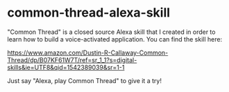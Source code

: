 # common-thread-alexa-skill

"Common Thread" is a closed source Alexa skill that I created in order to learn how to build a voice-activated application. You can find the skill here:

https://www.amazon.com/Dustin-R-Callaway-Common-Thread/dp/B07KF61W7T/ref=sr_1_1?s=digital-skills&ie=UTF8&qid=1542389039&sr=1-1

Just say "Alexa, play Common Thread" to give it a try!
